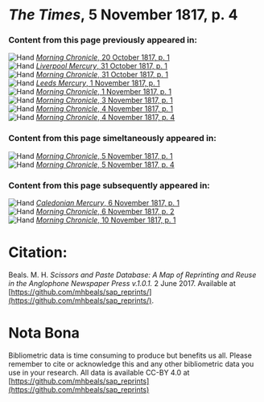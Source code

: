# *The Times*, 5 November 1817, p. 4  
  
### Content from this page previously appeared in:  
![Hand](http://scissorsandpaste.net/wp-content/uploads/2017/06/smallhandpointer.png) [*Morning Chronicle*, 20 October 1817, p. 1](https://mhbeals.github.io/sap_html/Morning-Chronicle/Morning-Chronicle-20-October-1817-p-1)  
![Hand](http://scissorsandpaste.net/wp-content/uploads/2017/06/smallhandpointer.png) [*Liverpool Mercury*, 31 October 1817, p. 1](https://mhbeals.github.io/sap_html/Liverpool-Mercury/Liverpool-Mercury-31-October-1817-p-1)  
![Hand](http://scissorsandpaste.net/wp-content/uploads/2017/06/smallhandpointer.png) [*Morning Chronicle*, 31 October 1817, p. 1](https://mhbeals.github.io/sap_html/Morning-Chronicle/Morning-Chronicle-31-October-1817-p-1)  
![Hand](http://scissorsandpaste.net/wp-content/uploads/2017/06/smallhandpointer.png) [*Leeds Mercury*, 1 November 1817, p. 1](https://mhbeals.github.io/sap_html/Leeds-Mercury/Leeds-Mercury-1-November-1817-p-1)  
![Hand](http://scissorsandpaste.net/wp-content/uploads/2017/06/smallhandpointer.png) [*Morning Chronicle*, 1 November 1817, p. 1](https://mhbeals.github.io/sap_html/Morning-Chronicle/Morning-Chronicle-1-November-1817-p-1)  
![Hand](http://scissorsandpaste.net/wp-content/uploads/2017/06/smallhandpointer.png) [*Morning Chronicle*, 3 November 1817, p. 1](https://mhbeals.github.io/sap_html/Morning-Chronicle/Morning-Chronicle-3-November-1817-p-1)  
![Hand](http://scissorsandpaste.net/wp-content/uploads/2017/06/smallhandpointer.png) [*Morning Chronicle*, 4 November 1817, p. 1](https://mhbeals.github.io/sap_html/Morning-Chronicle/Morning-Chronicle-4-November-1817-p-1)  
![Hand](http://scissorsandpaste.net/wp-content/uploads/2017/06/smallhandpointer.png) [*Morning Chronicle*, 4 November 1817, p. 4](https://mhbeals.github.io/sap_html/Morning-Chronicle/Morning-Chronicle-4-November-1817-p-4)  
  
### Content from this page simeltaneously appeared in:  
![Hand](http://scissorsandpaste.net/wp-content/uploads/2017/06/smallhandpointer.png) [*Morning Chronicle*, 5 November 1817, p. 1](https://mhbeals.github.io/sap_html/Morning-Chronicle/Morning-Chronicle-5-November-1817-p-1)  
![Hand](http://scissorsandpaste.net/wp-content/uploads/2017/06/smallhandpointer.png) [*Morning Chronicle*, 5 November 1817, p. 4](https://mhbeals.github.io/sap_html/Morning-Chronicle/Morning-Chronicle-5-November-1817-p-4)  
  
### Content from this page subsequently appeared in:  
![Hand](http://scissorsandpaste.net/wp-content/uploads/2017/06/smallhandpointer.png) [*Caledonian Mercury*, 6 November 1817, p. 1](https://mhbeals.github.io/sap_html/Caledonian-Mercury/Caledonian-Mercury-6-November-1817-p-1)  
![Hand](http://scissorsandpaste.net/wp-content/uploads/2017/06/smallhandpointer.png) [*Morning Chronicle*, 6 November 1817, p. 2](https://mhbeals.github.io/sap_html/Morning-Chronicle/Morning-Chronicle-6-November-1817-p-2)  
![Hand](http://scissorsandpaste.net/wp-content/uploads/2017/06/smallhandpointer.png) [*Morning Chronicle*, 10 November 1817, p. 1](https://mhbeals.github.io/sap_html/Morning-Chronicle/Morning-Chronicle-10-November-1817-p-1)  


# Citation: 

Beals. M. H. *Scissors and Paste Database: A Map of Reprinting and Reuse in the Anglophone Newspaper Press v.1.0.1.* 2 June 2017. Available at [https://github.com/mhbeals/sap_reprints/](https://github.com/mhbeals/sap_reprints/). 

# Nota Bona

Bibliometric data is time consuming to produce but benefits us all. Please remember to cite or acknowledge this and any other bibliometric data you use in your research. All data is available CC-BY 4.0 at [https://github.com/mhbeals/sap_reprints](https://github.com/mhbeals/sap_reprints)